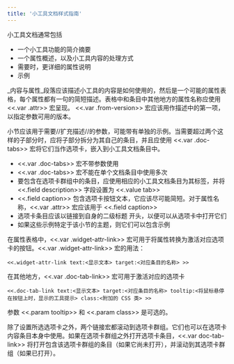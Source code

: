 ```yaml
---
title: '小工具文档样式指南'
---
```


小工具文档通常包括

* 一个小工具功能的简介摘要
* 一个属性概述，以及小工具内容的处理方式
* 需要时，更详细的属性说明
* 示例

_内容与属性_段落应该描述小工具的内容是如何使用的，然后是一个可能的属性表格，每个属性都有一句的简短描述。表格中和条目中其他地方的属性名称应使用 <<.var .attr>> 宏呈现。 <<.var .from-version>> 宏应该用作描述中的第一项，以指定参数可用的版本。

小节应该用于需要//扩充描述//的参数，可能带有单独的示例。当需要超过两个这样的子部分时，应将子部分拆分为其自己的条目，并且应使用 <<.var .doc-tabs>> 宏将它们当作选项卡，嵌入到小工具文档条目中。

* <<.var .doc-tabs>> 宏不带参数使用
* <<.var .doc-tabs>> 宏不能在单个文档条目中使用多次
* 要包含在选项卡群组中的条目，应使用相应的小工具文档条目为其标签，并将 <<.field description>> 字段设置为 <<.value tab>>
* <<.field caption>> 包含选项卡按钮文本，它应该尽可能简短。对于属性名称，<<.var .attr>> 宏应该用于 <<.field caption>>
* 选项卡条目应该以链接到自身的二级标题 开头，以便可以从选项卡中打开它们
* 如果这些示例特定于该小节的主题，则它们可以包含示例

在属性表格中，<<.var .widget-attr-link>> 宏可用于将属性转换为激活对应选项卡的按钮。<<.var .widget-attr-link>> 宏的用法：

```
<<.widget-attr-link text:<显示文本> target:<对应条目的名称> >>
```

在其他地方，<<.var .doc-tab-link>> 宏可用于激活对应的选项卡

```
<<.doc-tab-link text:<显示文本> target:<对应条目的名称> tooltip:<将鼠标悬停在按钮上时，显示的工具提示> class:<附加的 CSS 类> >>
```
参数 <<.param tooltip>> 和 <<.param class>> 是可选的。

除了设置所选选项卡之外，两个链接宏都滚动到选项卡群组。它们也可以在选项卡内容条目本身中使用。如果在选项卡群组之外打开选项卡条目，<<.var doc-tab-link>> 将打开包含该选项卡群组的条目（如果它尚未打开），并滚动到其选项卡群组（如果已打开）。